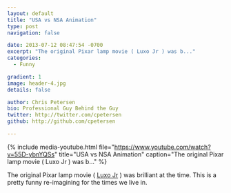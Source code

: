 ```yaml
---
layout: default
title: "USA vs NSA Animation"
type: post
navigation: false

date: 2013-07-12 08:47:54 -0700
excerpt: "The original Pixar lamp movie ( Luxo Jr ) was b..."
categories:
  - Funny

gradient: 1
image: header-4.jpg
details: false

author: Chris Petersen
bio: Professional Guy Behind the Guy
twitter: http://twitter.com/cpetersen
github: http://github.com/cpetersen

---
```


{% include media-youtube.html file="https://www.youtube.com/watch?v=55D-ybnYQSs" title="USA vs NSA Animation" caption="The original Pixar lamp movie ( Luxo Jr ) was b..." %}

The original Pixar lamp movie ( [Luxo Jr](http://en.wikipedia.org/wiki/Luxo_Jr) ) was brilliant at the time. This is a pretty funny re-imagining for the times we live in.
